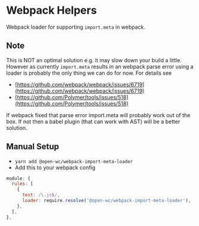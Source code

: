 # Webpack Helpers

Webpack loader for supporting `import.meta` in webpack.

[//]: # 'AUTO INSERT HEADER PREPUBLISH'

## Note

This is NOT an optimal solution e.g. it may slow down your build a little.
However as currently `import.meta` results in an webpack parse error using a loader is probably the only thing we can do for now.
For details see

- [https://github.com/webpack/webpack/issues/6719](https://github.com/webpack/webpack/issues/6719)
- [https://github.com/Polymer/tools/issues/518](https://github.com/Polymer/tools/issues/518)

If webpack fixed that parse error import.meta will probably work out of the box.
If not then a babel plugin (that can work with AST) will be a better solution.

## Manual Setup

- `yarn add @open-wc/webpack-import-meta-loader`
- Add this to your webpack config

```js
module: {
  rules: [
    {
      test: /\.js$/,
      loader: require.resolve('@open-wc/webpack-import-meta-loader'),
    },
  ],
},
```

<script>
  export default {
    mounted() {
      const editLink = document.querySelector('.edit-link a');
      if (editLink) {
        const url = editLink.href;
        editLink.href = url.substr(0, url.indexOf('/master/')) + '/master/packages/webpack-import-meta-loader/README.md';
      }
    }
  }
</script>
